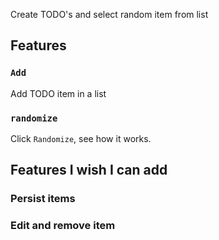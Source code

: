 Create TODO's and select random item from list

## Features



### `Add`

Add TODO item in a list

### `randomize`

Click `Randomize`, see how it works.



## Features I wish I can add



### Persist items



### Edit and remove item


